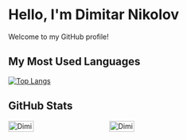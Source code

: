 # Hello, I'm Dimitar Nikolov

Welcome to my GitHub profile!

## My Most Used Languages

[![Top Langs](https://github-readme-stats.vercel.app/api/top-langs/?username=Dimitar759&layout=pie)](https://github.com/anuraghazra/github-readme-stats)

## GitHub Stats

<div style="display: flex; flex-direction: row;">
    <a href="https://github.com/Dimitar759/github-readme-stats#gh-light-mode-only">
        <img src="https://github-readme-stats.vercel.app/api?username=Dimitar759&show_icons=true&theme=default#gh-light-mode-only" alt="Dimitar's GitHub stats-Light" style="width: 50%;">
    </a>
    <a href="https://github.com/Dimitar759/github-readme-stats#gh-dark-mode-only">
        <img src="https://github-readme-stats.vercel.app/api?username=Dimitar759&show_icons=true&theme=radical" alt="Dimitar's GitHub stats-Dark" style="width: 50%;">
    </a>
</div>
